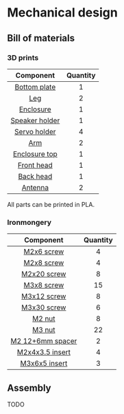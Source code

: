 # Mechanical design

## Bill of materials

### 3D prints

| Component       |    Quantity     |
| :-------------: | :-------------: |
| [Bottom plate](https://github.com/RomainMaure/PixelBot/blob/main/3d_parts/stl/bottom_plate.stl) |        1        |
| [Leg](https://github.com/RomainMaure/PixelBot/blob/main/3d_parts/stl/leg.stl) |        2        |
| [Enclosure](https://github.com/RomainMaure/PixelBot/blob/main/3d_parts/stl/enclosure.stl) |        1        |
| [Speaker holder](https://github.com/RomainMaure/PixelBot/blob/main/3d_parts/stl/speaker_holder.stl)    |        1        |
| [Servo holder](https://github.com/RomainMaure/PixelBot/blob/main/3d_parts/stl/servo_holder.stl) |        4        |
| [Arm](https://github.com/RomainMaure/PixelBot/blob/main/3d_parts/stl/arm.stl)    |        2        |
| [Enclosure top](https://github.com/RomainMaure/PixelBot/blob/main/3d_parts/stl/enclosure_top.stl)    |        1        |
| [Front head](https://github.com/RomainMaure/PixelBot/blob/main/3d_parts/stl/front_head.stl)    |        1        |
| [Back head](https://github.com/RomainMaure/PixelBot/blob/main/3d_parts/stl/back_head.stl)    |        1        |
| [Antenna](https://github.com/RomainMaure/PixelBot/blob/main/3d_parts/stl/antenna.stl)    |        2        |

All parts can be printed in PLA.

### Ironmongery

| Component       |    Quantity     |
| :-------------: | :-------------: |
| [M2x6 screw](https://www.amazon.fr/gp/product/B073SS7D8J/ref=ppx_yo_dt_b_asin_title_o01_s00?ie=UTF8&psc=1)    |        4        |
| [M2x8 screw](https://www.amazon.fr/gp/product/B073SS7D8J/ref=ppx_yo_dt_b_asin_title_o01_s00?ie=UTF8&psc=1)    |        4        |
| [M2x20 screw](https://www.amazon.fr/gp/product/B073SS7D8J/ref=ppx_yo_dt_b_asin_title_o01_s00?ie=UTF8&psc=1)    |        8        |
| [M3x8 screw](https://www.amazon.fr/gp/product/B073SS7D8J/ref=ppx_yo_dt_b_asin_title_o01_s00?ie=UTF8&psc=1)    |        15        |
| [M3x12 screw](https://www.amazon.fr/gp/product/B073SS7D8J/ref=ppx_yo_dt_b_asin_title_o01_s00?ie=UTF8&psc=1)    |        8        |
| [M3x30 screw](https://www.amazon.fr/gp/product/B073SS7D8J/ref=ppx_yo_dt_b_asin_title_o01_s00?ie=UTF8&psc=1)    |        6        |
| [M2 nut](https://www.amazon.fr/gp/product/B073SS7D8J/ref=ppx_yo_dt_b_asin_title_o01_s00?ie=UTF8&psc=1)    |        8        |
| [M3 nut](https://www.amazon.fr/gp/product/B073SS7D8J/ref=ppx_yo_dt_b_asin_title_o01_s00?ie=UTF8&psc=1)    |        22        |
| [M2 12+6mm spacer](https://www.amazon.fr/gp/product/B07CJGT93C/ref=ppx_yo_dt_b_asin_title_o08_s02?ie=UTF8&psc=1)    |        2        |
| [M2x4x3.5 insert](https://www.amazon.fr/gp/product/B07CPRHP2X/ref=ppx_yo_dt_b_asin_title_o08_s02?ie=UTF8&psc=1)    |        4        |
| [M3x6x5 insert](https://www.amazon.fr/gp/product/B07CPRHP2X/ref=ppx_yo_dt_b_asin_title_o08_s02?ie=UTF8&psc=1)    |        3        |

## Assembly

TODO
